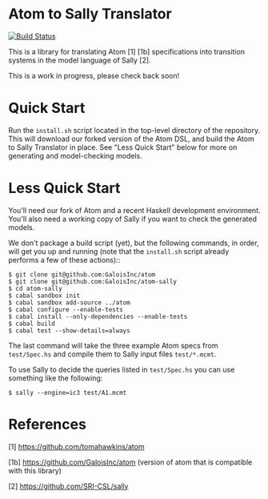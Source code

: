# Atom to Sally Translator

[![Build Status](https://travis-ci.org/GaloisInc/atom-sally.svg?branch=master)](https://travis-ci.org/GaloisInc/atom-sally)

This is a library for translating Atom [1] [1b] specifications into transition
systems in the model language of Sally [2].

This is a work in progress, please check back soon!


# Quick Start

Run the `install.sh` script located in the top-level directory of the
repository. This will download our forked version of the Atom DSL, and build
the Atom to Sally Translator in place. See "Less Quick Start" below for more
on generating and model-checking models.


# Less Quick Start

You'll need our fork of Atom and a recent Haskell development environment.
You'll also need a working copy of Sally if you want to check the generated
models.

We don't package a build script (yet), but the following commands, in order,
will get you up and running (note that the `install.sh` script already performs
a few of these actions)::

```
$ git clone git@github.com:GaloisInc/atom
$ git clone git@github.com:GaloisInc/atom-sally
$ cd atom-sally
$ cabal sandbox init
$ cabal sandbox add-source ../atom
$ cabal configure --enable-tests
$ cabal install --only-dependencies --enable-tests
$ cabal build
$ cabal test --show-details=always
```

The last command will take the three example Atom specs from `test/Spec.hs` and
compile them to Sally input files `test/*.mcmt`.

To use Sally to decide the queries listed in `test/Spec.hs` you can use
something like the following:

```
$ sally --engine=ic3 test/A1.mcmt
```

# References

[1] https://github.com/tomahawkins/atom

[1b] https://github.com/GaloisInc/atom (version of atom that is compatible
     with this library)

[2] https://github.com/SRI-CSL/sally
